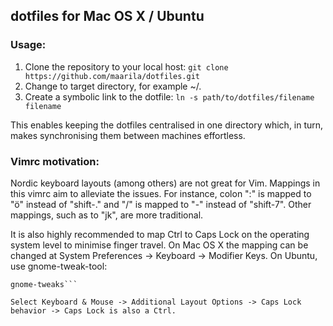 ## dotfiles for Mac OS X / Ubuntu

### Usage:
1. Clone the repository to your local host:
```git clone https://github.com/maarila/dotfiles.git```
2. Change to target directory, for example ~/.
3. Create a symbolic link to the dotfile:
 ```ln -s path/to/dotfiles/filename filename```

 This enables keeping the dotfiles centralised in one directory which, in turn, makes synchronising them between machines effortless.

### Vimrc motivation:

Nordic keyboard layouts (among others) are not great for Vim. Mappings in this vimrc aim to alleviate the issues. For instance,  colon ":" is mapped to "ö" instead of "shift-." and "/" is mapped to "-" instead of "shift-7". Other mappings, such as <Esc> to "jk", are more traditional.

It is also highly recommended to map Ctrl to Caps Lock on the operating system level to minimise finger travel. On Mac OS X the mapping can be changed at System Preferences -> Keyboard -> Modifier Keys. On Ubuntu, use gnome-tweak-tool:

```sudo apt install gnome-tweak-tool
gnome-tweaks```

Select Keyboard & Mouse -> Additional Layout Options -> Caps Lock behavior -> Caps Lock is also a Ctrl.

